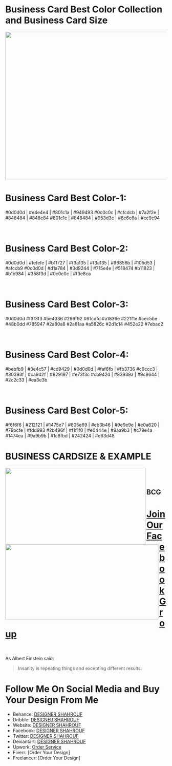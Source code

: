 # Business Card Best Color Collection and Business Card Size

<img src="http://envato-knowledgebase.s3.amazonaws.com/Item%20Tips/bleedlines.jpeg" width="600" height="462">

<br />

# Business Card Best Color-1: 
#0d0d0d | #e4e4e4 | #801c1a | #949493
#0c0c0c | #cfcdcb | #7a2f2e | #848484 | #848c84
#801c1c | #848484 | #953d3c | #6c6c6a | #cc9c94

<br />

# Business Card Best Color-2:
#0d0d0d | #fefefe | #b11727 | #f3a135 | #f3a135 | #96856b | #105d53 | #afccb9
#0c0d0d | #d1a784 | #3d9244 | #715e4e | #518474
#b11823 | #b1b984 | #358f3d | #0c0c0c | #f3e8ca

<br />

# Business Card Best Color-3:
#0d0d0d #f3f3f3 #5e4336 #296f92 #61cdfd #a1836e
#221f1e #cec5be #48b0dd #785947 #2a80a8
#2a81aa #a5826c #2d1c14 #452e22 #7ebad2

<br />

# Business Card Best Color-4: 
#bebfb9 | #3e4c57 | #cd9429 | #0d0d0d | #faf6fb | #fb3736
#c9ccc3 | #30393f | #ca942f | #829197 | #e73f3c
#cb942d | #83939a | #9c8644 | #2c2c33 | #ea3e3b

<br />

# Business Card Best Color-5:
#f6f6f6 | #212121 | #1475e7 | #605e69 | #eb3b46 | #9e9e9e | #e0a620 | #79bcfe | #fdd993
#2b496f | #f1f1f0 | #e0444e | #9aa9b3 | #c79e4a 
#1474ea | #9a9b9b | #1c8fbd | #242424 | #e63d48

# BUSINESS CARDSIZE & EXAMPLE 

<a href="url"><img src="https://www.wordexceltemplates.com/wp-content/uploads/2019/05/Construction-Business-card-5-CRC.png" align="left" height="238" width="438" ></a>

<a href="url"><img src="https://logosbynick.com/wp-content/uploads/2019/09/business-card-size-templates.png" align="left" height="234" width="478" ></a>

<br /> 

<br /> 

## BCG







# [Join Our Facebook Group](https://www.facebook.com/groups/graphicsdesign71)

<br />

As Albert Einstein said:
> Insanity is repeating things and excepting different results.

# Follow Me On Social Media and Buy Your Design From Me 

- Behance: [DESIGNER SHAHROUF](https://www.behance.net/designershahrouf)
- Dribble: [DESIGNER SHAHROUF](https://dribbble.com/designerrakib)
- Website: [DESIGNER SHAHROUF](https://www.designershahrouf.blogspot.com)
- Facebook: [DESIGNER SHAHROUF](https://www.facebook.com/groups/graphicsdesign71)
- Twitter: [DESIGNER SHAHROUF](https://www.twitter.com/designershahrouf)
- Deviantart: [DESIGNER SHAHROUF](https://www.deviantart.com/designershahrouf)
- Upwork: [Order Service](https://www.upwork.com/o/profiles/users/~0100df4e55e467097e/)
- Fiverr: [Order Your Design]
- Freelancer: [Order Your Design]

